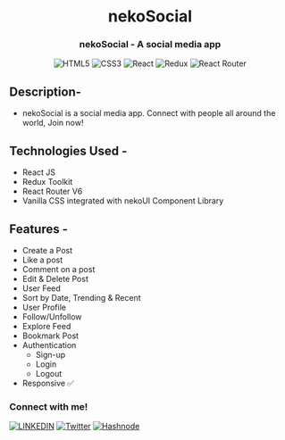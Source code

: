 <h1 align="center"> nekoSocial </h1>
<h3 align="center"> nekoSocial - A social media app </h3>

<div align="center">
 
 ![HTML5](https://img.shields.io/badge/html5-%23E34F26.svg?style=for-the-badge&logo=html5&logoColor=white)
 ![CSS3](https://img.shields.io/badge/css3-%231572B6.svg?style=for-the-badge&logo=css3&logoColor=white)
 ![React](https://img.shields.io/badge/React-20232A?style=for-the-badge&logo=react&logoColor=61DAFB)
 ![Redux](https://img.shields.io/badge/redux-%23593d88.svg?style=for-the-badge&logo=redux&logoColor=white)
 ![React Router](https://img.shields.io/badge/React_Router-CA4245?style=for-the-badge&logo=react-router&logoColor=white)

</div>
  
  ## Description-
 - nekoSocial is a social media app. Connect with people all around the world, Join now!

## Technologies Used -
 - React JS
 - Redux Toolkit
 - React Router V6
 - Vanilla CSS integrated with nekoUI Component Library


## Features -
- Create a Post
- Like a post
- Comment on a post
- Edit & Delete Post
- User Feed
- Sort by Date, Trending & Recent
- User Profile
- Follow/Unfollow
- Explore Feed
- Bookmark Post
- Authentication
  - Sign-up
  - Login
  - Logout
- Responsive ✅
   



### Connect with me!
[![LINKEDIN](https://img.shields.io/badge/LinkedIn-0077B5?style=for-the-badge&logo=linkedin&logoColor=white)](https://www.linkedin.com/in/hrishikesh-barman-76b0bb105/)
[![Twitter](https://img.shields.io/badge/Twitter-1DA1F2?style=for-the-badge&logo=twitter&logoColor=white)](https://twitter.com/something_JS)
[![Hashnode](https://img.shields.io/badge/Hashnode-2962FF?style=for-the-badge&logo=hashnode&logoColor=white)](https://hrishi.hashnode.dev/)

